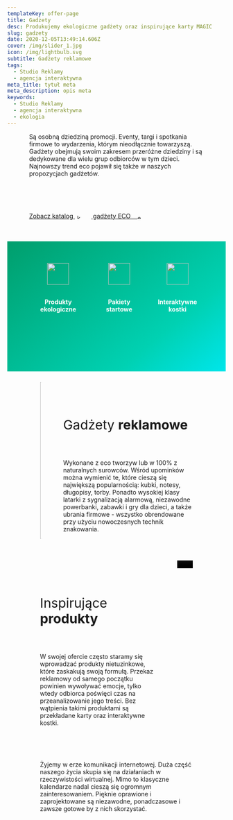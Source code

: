 ```yaml
---
templateKey: offer-page
title: Gadżety
desc: Produkujemy ekologiczne gadżety oraz inspirujące karty MAGIC
slug: gadzety
date: 2020-12-05T13:49:14.606Z
cover: /img/slider_1.jpg
icon: /img/lightbulb.svg
subtitle: Gadżety reklamowe
tags:
  - Studio Reklamy
  - agencja interaktywna
meta_title: tytuł meta
meta_description: opis meta
keywords:
  - Studio Reklamy
  - agencja interaktywna
  - ekologia
---
```

<div style="margin-left:10%;margin-right:10%">
<p>Są osobną dziedziną promocji. Eventy, targi i spotkania firmowe to wydarzenia, którym nieodłącznie towarzyszą. Gadżety obejmują swoim zakresem przeróżne dziedziny i są dedykowane dla wielu grup odbiorców w tym dzieci. Najnowszy trend eco pojawił się także w naszych propozycjach gadżetów. </p>
</br>
<div style="margin-top:50px">
<a class="button-green" target="_blank"  style="margin-right:5px" href="/katalogi/">Zobacz katalog <img width="10px"  style="vertical-align:middle;margin-left:5px;margin-right:10px;"   alt="katalogi" src='/img/eye.svg'/></a>&nbsp;&nbsp;<a class='button-green' target="_blank"  href='/ekologia/'> gadżety ECO &nbsp;&nbsp;
    <img width="10px"  style="vertical-align:middle;margin-right:5px"   alt="ekologia" src="/img/leaf.svg"/>
 </a>
</div>
</div>


<div style="margin-top:50px;min-height:200px;text-align:center;background-image: linear-gradient(141deg, rgb(0, 158, 108) 0%, rgb(0, 209, 178) 71%, rgb(0, 230, 235) 100%);padding:50px;color:white" class="columns">

<div class="column">
<img src="/img/offer-icons/produkty-ekologiczne.svg" width="50px" />
</br></br>
<p><b>Produkty ekologiczne</b></p>
</div>

<div class="column">
<img src="/img/offer-icons/pakiety-startowe.svg" width="50px" />
</br></br>
<p><b>Pakiety startowe</b></p>
</div>

<div class="column">
<img src="/img/offer-icons/interaktywne-kostki.svg" width="50px" />
</br></br>
<p><b>Interaktywne kostki</b></p>
</div>

</div>

<div class="columns" style="margin-left:10%;margin-right:10%;padding:5%">
<div class="column" style="padding:0px">
<img class="oimg" width="100%" src="https://artopen.pl/images/2020/04/07/zestaw-eco.jpg" />
</div>
<div class="column" style="margin-top:50px;padding-left:30px">
<p style="font-size:30px">Gadżety <b>reklamowe</b></p>
</br>
<p>
Wykonane z eco tworzyw lub w 100% z naturalnych surowców. Wśród upominków można wymienić te, które cieszą się największą popularnością: kubki, notesy, długopisy, torby. Ponadto wysokiej klasy latarki z sygnalizacją alarmową, niezawodne powerbanki, zabawki i gry dla dzieci, a także ubrania firmowe - wszystko obrendowane przy użyciu nowoczesnych technik znakowania.
</p>
</div>
</div>

<div class="columns" style="margin-left:10%;margin-right:10%;padding:5%">
<div class="column" style="margin-top:50px;padding-right:30px">
<p style="font-size:30px">Inspirujące <b>produkty</b></p>
</br>
<p>
W swojej ofercie często staramy się wprowadzać produkty nietuzinkowe, które zaskakują swoją formułą. Przekaz reklamowy od samego początku powinien wywoływać emocje, tylko wtedy odbiorca poświęci czas na przeanalizowanie jego treści. Bez wątpienia takimi produktami są przekładane karty oraz interaktywne kostki.</p>
</div>
<div class="column" style="padding:0px">
<video class="oimg" width="100%" poster="/img/video-poster.svg" src="https://artopen.pl/film/Toyota.mp4" controls async  />
</div>
</div>


<div class="columns" style="margin-left:10%;margin-right:10%;padding:5%">
<p>
Żyjemy w erze komunikacji internetowej. Duża część naszego życia skupia się na działaniach w rzeczywistości wirtualnej. Mimo to klasyczne kalendarze nadal cieszą się ogromnym zainteresowaniem. Pięknie oprawione i zaprojektowane są niezawodne, ponadczasowe i zawsze gotowe by z nich skorzystać.
</p>
</div>
